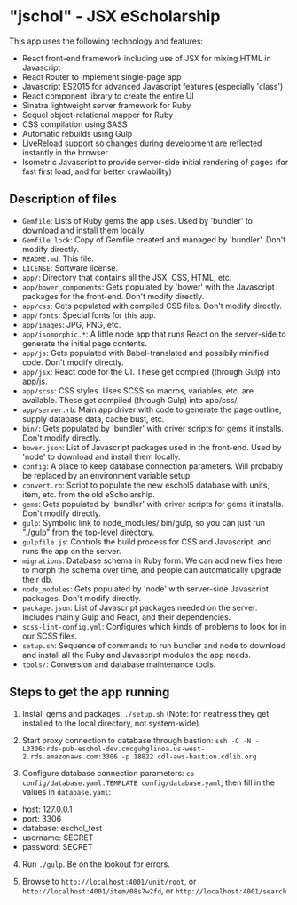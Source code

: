 "jschol" - JSX eScholarship
===========================

This app uses the following technology and features:
* React front-end framework including use of JSX for mixing HTML in Javascript
* React Router to implement single-page app
* Javascript ES2015 for advanced Javascript features (especially 'class')
* React component library to create the entire UI
* Sinatra lightweight server framework for Ruby
* Sequel object-relational mapper for Ruby
* CSS compilation using SASS
* Automatic rebuilds using Gulp
* LiveReload support so changes during development are reflected instantly in the browser
* Isometric Javascript to provide server-side initial rendering of pages (for fast first load, and for better crawlability)

Description of files
--------------------

* `Gemfile`: Lists of Ruby gems the app uses. Used by 'bundler' to download and install them locally.
* `Gemfile.lock`: Copy of Gemfile created and managed by 'bundler'. Don't modify directly.
* `README.md`: This file.
* `LICENSE`: Software license.
* `app/`: Directory that contains all the JSX, CSS, HTML, etc.
* `app/bower_components`: Gets populated by 'bower' with the Javascript packages for the front-end. Don't modify directly.
* `app/css`: Gets populated with compiled CSS files. Don't modify directly.
* `app/fonts`: Special fonts for this app.
* `app/images`: JPG, PNG, etc.
* `app/isomorphic.*`: A little node app that runs React on the server-side to generate the initial page contents.
* `app/js`: Gets populated with Babel-translated and possibily minified code. Don't modify directly.
* `app/jsx`: React code for the UI. These get compiled (through Gulp) into app/js.
* `app/scss`: CSS styles. Uses SCSS so macros, variables, etc. are available. These get compiled (through Gulp) into app/css/.
* `app/server.rb`: Main app driver with code to generate the page outline, supply database data, cache bust, etc.
* `bin/`: Gets populated by 'bundler' with driver scripts for gems it installs. Don't modify directly.
* `bower.json`: List of Javascript packages used in the front-end. Used by 'node' to download and install them locally.
* `config`: A place to keep database connection parameters. Will probably be replaced by an environment variable setup.
* `convert.rb`: Script to populate the new eschol5 database with units, item, etc. from the old eScholarship.
* `gems`: Gets populated by 'bundler' with driver scripts for gems it installs. Don't modify directly.
* `gulp`: Symbolic link to node_modules/.bin/gulp, so you can just run "./gulp" from the top-level directory.
* `gulpfile.js`: Controls the build process for CSS and Javascript, and runs the app on the server.
* `migrations`: Database schema in Ruby form. We can add new files here to morph the schema over time, and people can automatically upgrade their db.
* `node_modules`: Gets populated by 'node' with server-side Javascript packages. Don't modify directly.
* `package.json`: List of Javascript packages needed on the server. Includes mainly Gulp and React, and their dependencies.
* `scss-lint-config.yml`: Configures which kinds of problems to look for in our SCSS files.
* `setup.sh`: Sequence of commands to run bundler and node to download and install all the Ruby and Javascript modules the app needs.
* `tools/`: Conversion and database maintenance tools.

Steps to get the app running
----------------------------

1. Install gems and packages: `./setup.sh` (Note: for neatness they get installed to the local directory, not system-wide)

2. Start proxy connection to database through bastion: `ssh -C -N -L3306:rds-pub-eschol-dev.cmcguhglinoa.us-west-2.rds.amazonaws.com:3306 -p 18822 cdl-aws-bastion.cdlib.org`

3. Configure database connection parameters: `cp config/database.yaml.TEMPLATE config/database.yaml`, then fill in the values in `database.yaml`:
  * host: 127.0.0.1
  * port: 3306
  * database: eschol_test
  * username: SECRET
  * password: SECRET

4. Run `./gulp`. Be on the lookout for errors.

5. Browse to `http://localhost:4001/unit/root`, or `http://localhost:4001/item/08s7w2fd`, or `http://localhost:4001/search`

